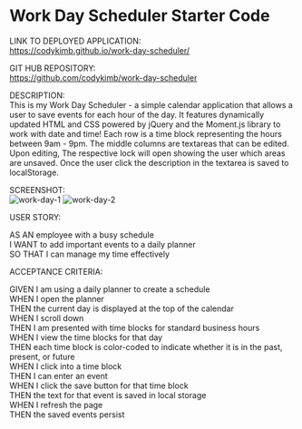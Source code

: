 # Work Day Scheduler Starter Code
LINK TO DEPLOYED APPLICATION:  
https://codykimb.github.io/work-day-scheduler/

GIT HUB REPOSITORY:  
https://github.com/codykimb/work-day-scheduler
  
    
DESCRIPTION:  
This is my Work Day Scheduler - a simple calendar application that allows a user to save events for each hour of the day. It features dynamically updated HTML and CSS powered by jQuery and the Moment.js library to work with date and time! Each row is a time block representing the hours between 9am - 9pm. The middle columns are textareas that can be edited. Upon editing, The respective lock will open showing the user which areas are unsaved. Once the user click the description in the textarea is saved to localStorage.  
  
SCREENSHOT:  
![work-day-1](https://user-images.githubusercontent.com/72325495/104110209-10313180-529b-11eb-968b-48a1be95f8a6.png)
![work-day-2](https://user-images.githubusercontent.com/72325495/104110214-132c2200-529b-11eb-85a5-933d8efaa7ea.png)
  
USER STORY:  
  
AS AN employee with a busy schedule  
I WANT to add important events to a daily planner  
SO THAT I can manage my time effectively  
  
ACCEPTANCE CRITERIA:
  
GIVEN I am using a daily planner to create a schedule  
WHEN I open the planner  
THEN the current day is displayed at the top of the calendar  
WHEN I scroll down  
THEN I am presented with time blocks for standard business hours  
WHEN I view the time blocks for that day  
THEN each time block is color-coded to indicate whether it is in the past, present, or future  
WHEN I click into a time block  
THEN I can enter an event  
WHEN I click the save button for that time block  
THEN the text for that event is saved in local storage  
WHEN I refresh the page  
THEN the saved events persist  
